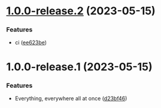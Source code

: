 # [1.0.0-release.2](https://github.com/tbvgl/wappler-bull-queues/compare/v1.0.0-release.1...v1.0.0-release.2) (2023-05-15)


### Features

* ci ([ee623be](https://github.com/tbvgl/wappler-bull-queues/commit/ee623be946fb2a878f8217623380d021a2adcbd4))

# 1.0.0-release.1 (2023-05-15)


### Features

* Everything, everywhere all at once ([d23bf46](https://github.com/tbvgl/wappler-bull-queues/commit/d23bf4645da789b6d4b55a144072df5d49ec3bfb))
